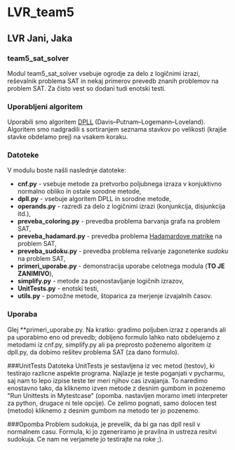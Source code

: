 # LVR_team5

## LVR Jani, Jaka

### team5_sat_solver
Modul team5_sat_solver vsebuje ogrodje za delo z logičnimi izrazi, reševalnik problema SAT in nekaj primerov prevedb znanih problemov na problem SAT. Za čisto vest so dodani tudi enotski testi.

### Uporabljeni algoritem
Uporabili smo algoritem [DPLL](https://en.wikipedia.org/wiki/DPLL_algorithm) (Davis–Putnam–Logemann–Loveland). Algoritem smo nadgradili s sortiranjem  seznama stavkov po velikosti (krajše stavke obdelamo prej) na vsakem koraku.

### Datoteke
V modulu boste našli naslednje datoteke:
- **cnf.py** - vsebuje metode za pretvorbo poljubnega izraza v konjuktivno normalno obliko in ostale sorodne metode,
- **dpll.py** - vsebuje algoritem DPLL in sorodne metode,
- **operands.py** - razredi za delo z logičnimi izrazi (konjunkcija, disjunkcija itd.),
- **preveba_coloring.py** - prevedba problema barvanja grafa na problem SAT,
- **preveba_hadamard.py** - prevedba problema [Hadamardove matrike](https://en.wikipedia.org/wiki/Hadamard_matrix) na problem SAT,
- **preveba_sudoku.py** - prevedba problema rešvanje zagonetenke *sudoku* na problem SAT,
- **primeri_uporabe.py** - demonstracija uporabe celotnega modula (**TO JE ZANIMIVO**),
- **simplify.py** - metode za poenostavljanje logičnih izrazov,
- **UnitTests.py** - enotski testi,
- **utils.py** - pomožne metode, štoparica za merjenje izvajalnih časov.

### Uporaba
Glej **primeri_uporabe.py. Na kratko: gradimo poljuben izraz  z operands ali pa uporabimo eno od prevedb; dobljeno formulo lahko nato obdelujemo z metodami iz cnf.py, simplify.py ali pa preprosto poženemo algoritem iz dpll.py, da dobimo rešitev problema SAT (za dano formulo).

###UnitTests
Datoteka UnitTests je sestavljena iz vec metod (testov), ki testirajo razlicne aspekte programa. Najlazje je teste poganjati v pycharmu, saj nam to lepo izpise teste ter meri njihov cas izvajanja. To naredimo enostavno tako, da kliknemo izven metode z desnim gumbom in pozenemo "Run Unittests in Mytestcase" (opomba. nastavljen moramo imeti interpreter za python, drugace ni tele opcije). Ce zelimo pognati, samo dolocen test (metodo) kliknemo z desnim gumbom na metodo ter jo pozenemo.

###Opomba
Problem sudokuja, je prevelik, da bi ga nas dpll resil v normalnem casu. Formula, ki jo zgeneriramo je pravilna in ustreza resitvi sudokuja. Ce nam ne verjamete jo testirajte na roke ;).
